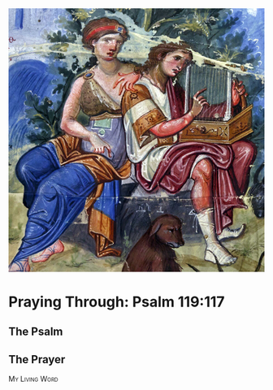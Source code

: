 <img class="intro-right" src="art-paris-psalter.jpg">

<style>
  li {list-style-type: none;}
  p + ul {
    margin-top: -18px;
}
</style>

# Praying Through: Psalm 119:117

## The Psalm

## The Prayer

<div style="font-variant: small-caps;">
My Living Word
</div>
